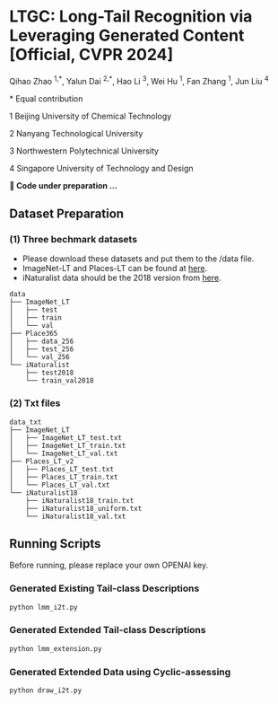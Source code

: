 # LTGC: Long-Tail Recognition via Leveraging Generated Content [Official, CVPR 2024]
Qihao Zhao <sup>1,\*</sup>, Yalun Dai <sup>2,\*</sup>, Hao Li <sup>3</sup>, Wei Hu <sup>1</sup>, Fan Zhang <sup>1</sup>, Jun Liu <sup>4</sup>

\* Equal contribution

1 Beijing University of Chemical Technology

2 Nanyang Technological University

3 Northwestern Polytechnical University

4 Singapore University of Technology and Design

**🍺 Code under preparation ...**

## Dataset Preparation

### (1) Three bechmark datasets
- Please download these datasets and put them to the /data file.
- ImageNet-LT and Places-LT can be found at [here](https://drive.google.com/drive/u/0/folders/1j7Nkfe6ZhzKFXePHdsseeeGI877Xu1yf).
- iNaturalist data should be the 2018 version from [here](https://github.com/visipedia/inat_comp).

```
data
├── ImageNet_LT
│   ├── test
│   ├── train
│   └── val
├── Place365
│   ├── data_256
│   ├── test_256
│   └── val_256
└── iNaturalist 
    ├── test2018
    └── train_val2018
```

### (2) Txt files
```
data_txt
├── ImageNet_LT
│   ├── ImageNet_LT_test.txt
│   ├── ImageNet_LT_train.txt
│   └── ImageNet_LT_val.txt
├── Places_LT_v2
│   ├── Places_LT_test.txt
│   ├── Places_LT_train.txt
│   └── Places_LT_val.txt
└── iNaturalist18
    ├── iNaturalist18_train.txt
    ├── iNaturalist18_uniform.txt
    └── iNaturalist18_val.txt 
```

## Running Scripts
Before running, please replace your own OPENAI key.

### Generated Existing Tail-class Descriptions
``` bash
python lmm_i2t.py
```

### Generated Extended Tail-class Descriptions 
``` bash
python lmm_extension.py
```

### Generated Extended Data using Cyclic-assessing
``` bash
python draw_i2t.py
```

